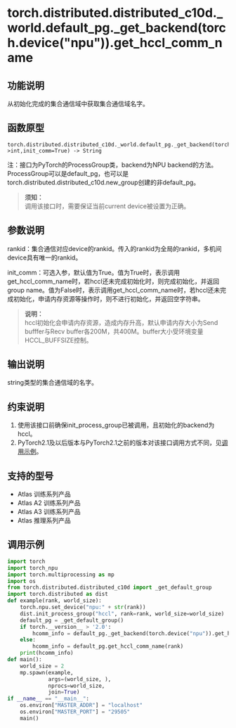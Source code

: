# torch.distributed.distributed_c10d._world.default_pg._get_backend(torch.device("npu")).get_hccl_comm_name

## 功能说明

从初始化完成的集合通信域中获取集合通信域名字。

## 函数原型

```
torch.distributed.distributed_c10d._world.default_pg._get_backend(torch.device("npu")).get_hccl_comm_name(rankid->int,init_comm=True) -> String
```

注：接口为PyTorch的ProcessGroup类，backend为NPU backend的方法。ProcessGroup可以是default_pg，也可以是torch.distributed.distributed_c10d.new_group创建的非default_pg。

>**须知：**<br>
>调用该接口时，需要保证当前current device被设置为正确。

## 参数说明

rankid：集合通信对应device的rankid。传入的rankid为全局的rankid，多机间device具有唯一的rankid。

init_comm：可选入参，默认值为True。值为True时，表示调用get_hccl_comm_name时，若hccl还未完成初始化时，则完成初始化，并返回group name。值为False时，表示调用get_hccl_comm_name时，若hccl还未完成初始化，申请内存资源等操作时，则不进行初始化，并返回空字符串。

>**说明：** <br>
>hccl初始化会申请内存资源，造成内存升高，默认申请内存大小为Send bufffer与Recv buffer各200M，共400M。buffer大小受环境变量HCCL_BUFFSIZE控制。

## 输出说明

string类型的集合通信域的名字。

## 约束说明

1. 使用该接口前确保init_process_group已被调用，且初始化的backend为hccl。
2. PyTorch2.1及以后版本与PyTorch2.1之前的版本对该接口调用方式不同，见[调用示例](#section14459801435)。

## 支持的型号

- <term> Atlas 训练系列产品</term> 
- <term> Atlas A2 训练系列产品</term> 
- <term> Atlas A3 训练系列产品</term> 
- <term> Atlas 推理系列产品</term> 

## 调用示例<a name="section14459801435"></a>

```python
import torch
import torch_npu
import torch.multiprocessing as mp
import os
from torch.distributed.distributed_c10d import _get_default_group
import torch.distributed as dist
def example(rank, world_size):
    torch.npu.set_device("npu:" + str(rank))
    dist.init_process_group("hccl", rank=rank, world_size=world_size)
    default_pg = _get_default_group()
    if torch.__version__ > '2.0':
        hcomm_info = default_pg._get_backend(torch.device("npu")).get_hccl_comm_name(rank)
    else:
        hcomm_info = default_pg.get_hccl_comm_name(rank)
    print(hcomm_info)
def main():
    world_size = 2
    mp.spawn(example,
             args=(world_size, ),
             nprocs=world_size,
             join=True)
if __name__ == "__main__":
    os.environ["MASTER_ADDR"] = "localhost"
    os.environ["MASTER_PORT"] = "29505"
    main()
```

